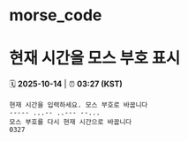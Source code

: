 # morse_code
# 현재 시간을 모스 부호 표시
<!-- MORSE_TIME_START -->
🗓️ **2025-10-14** | ⏰ **03:27 (KST)**

```
현재 시간을 입력하세요. 모스 부호로 바꿉니다
----- ...-- ..--- --...
모스 부호를 다시 현재 시간으로 바꿉니다
0327
```
<!-- MORSE_TIME_END -->
